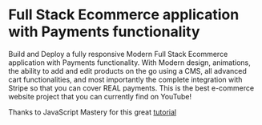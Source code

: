 # Full Stack Ecommerce application with Payments functionality

Build and Deploy a fully responsive Modern Full Stack Ecommerce application with Payments functionality.
With Modern design, animations, the ability to add and edit products on the go using a CMS, all advanced cart functionalities, and most importantly the complete integration with Stripe so that you can cover REAL payments. This is the best e-commerce website project that you can currently find on YouTube!

Thanks to JavaScript Mastery for this great [tutorial](https://www.youtube.com/watch?v=XxXyfkrP298)